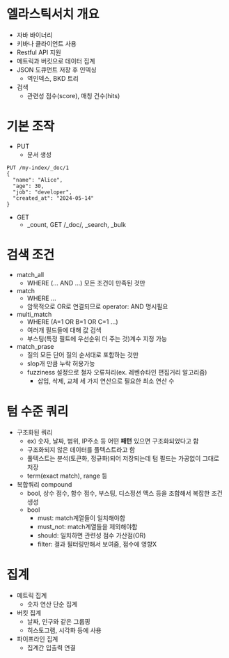 # 엘라스틱서치 개요
- 자바 바이너리
- 키바나 클라이언트 사용
- Restful API 지원
- 메트릭과 버킷으로 데이터 집계
- JSON 도큐먼트 저장 후 인덱싱
  - 역인덱스, BKD 트리
- 검색
  - 관련성 점수(score), 매칭 건수(hits) 
 
# 기본 조작
- PUT
  - 문서 생성
```
PUT /my-index/_doc/1
{
  "name": "Alice",
  "age": 30,
  "job": "developer",
  "created_at": "2024-05-14"
}
```
- GET
  - _count, GET <index>/_doc/<id>, _search, _bulk

# 검색 조건
- match_all
  - WHERE (... AND ...) 모든 조건이 만족된 것만
- match
  - WHERE ...
  - 암묵적으로 OR로 연결되므로 operator: AND 명시필요
- multi_match
  - WHERE (A=1 OR B=1 OR C=1 ...)
  - 여러개 필드들에 대해 값 검색
  - 부스팅(특정 필트에 우선순위 더 주는 것)계수 지정 가능
- match_prase
  - 질의 모든 단어 질의 순서대로 포함하는 것만
  - slop개 만큼 누락 허용가능
  - fuzziness 설정으로 철자 오류처리(ex. 레벤슈타인 편집거리 알고리즘)
    - 삽입, 삭제, 교체 세 가지 연산으로 필요한 최소 연산 수

# 텀 수준 쿼리
- 구조화된 쿼리
  - ex) 숫자, 날짜, 범위, IP주소 등 어떤 **패턴** 있으면 구조화되었다고 함
  - 구조화되지 않은 데이터를 풀텍스트라고 함
  - 풀텍스트는 분석(토큰화, 정규화)되어 저장되는데 텀 필드는 가공없이 그대로 저장
  - term(exact match), range 등
- 복합쿼리 compound
  - bool, 상수 점수, 함수 점수, 부스팅, 디스정션 맥스 등을 조합해서 복잡한 조건 생성
  - bool
    -  must: match계열들이 일치해야함
    -  must_not: match계열들을 제외해야함
    -  should: 일치하면 관련성 점수 가산점(OR)
    -  filter: 결과 필터링만해서 보여줌, 점수에 영향X
   
# 집계
- 메트릭 집계
  - 숫자 연산 단순 집계
- 버킷 집계
  - 날짜, 인구와 같은 그룹핑
  - 히스토그램, 시각화 등에 사용
- 파이프라인 집계
  - 집계간 입출력 연결 
